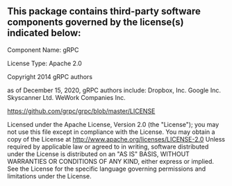 This package contains third-party software components governed by the license(s) indicated below:
---------

Component Name: gRPC

License Type: Apache 2.0

Copyright 2014 gRPC authors

as of December 15, 2020, gRPC authors include:
Dropbox, Inc.
Google Inc.
Skyscanner Ltd.
WeWork Companies Inc.

https://github.com/grpc/grpc/blob/master/LICENSE

Licensed under the Apache License, Version 2.0 (the "License");
you may not use this file except in compliance with the License.
You may obtain a copy of the License at
    http://www.apache.org/licenses/LICENSE-2.0
Unless required by applicable law or agreed to in writing, software
distributed under the License is distributed on an "AS IS" BASIS,
WITHOUT WARRANTIES OR CONDITIONS OF ANY KIND, either express or implied.
See the License for the specific language governing permissions and
limitations under the License.
